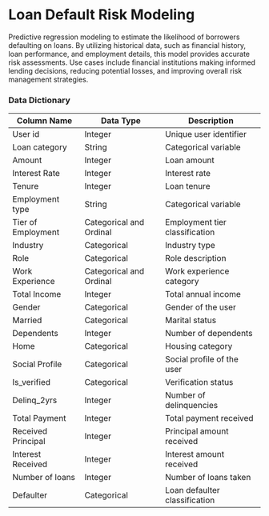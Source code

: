 # Loan Default Risk Modeling
Predictive regression modeling to estimate the likelihood of borrowers defaulting on loans. By utilizing historical data, such as financial history, loan performance, and employment details, this model provides accurate risk assessments. Use cases include financial institutions making informed lending decisions, reducing potential losses, and improving overall risk management strategies.

### Data Dictionary
| Column Name          | Data Type                | Description                   |
|----------------------|--------------------------|-------------------------------|
| User id              | Integer                  | Unique user identifier        |
| Loan category        | String                   | Categorical variable          |
| Amount               | Integer                  | Loan amount                   |
| Interest Rate        | Integer                  | Interest rate                 |
| Tenure               | Integer                  | Loan tenure                   |
| Employment type      | String                   | Categorical variable          |
| Tier of Employment   | Categorical and Ordinal  | Employment tier classification|
| Industry             | Categorical              | Industry type                 |
| Role                 | Categorical              | Role description              |
| Work Experience      | Categorical and Ordinal  | Work experience category      |
| Total Income         | Integer                  | Total annual income           |
| Gender               | Categorical              | Gender of the user            |
| Married              | Categorical              | Marital status                |
| Dependents           | Integer                  | Number of dependents          |
| Home                 | Categorical              | Housing category              |
| Social Profile       | Categorical              | Social profile of the user    |
| Is_verified          | Categorical              | Verification status           |
| Delinq_2yrs          | Integer                  | Number of delinquencies       |
| Total Payment        | Integer                  | Total payment received        |
| Received Principal   | Integer                  | Principal amount received     |
| Interest Received    | Integer                  | Interest amount received      |
| Number of loans      | Integer                  | Number of loans taken          |
| Defaulter            | Categorical              | Loan defaulter classification |

